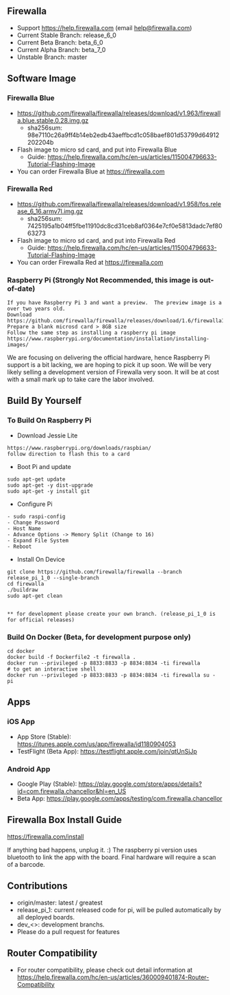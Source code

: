 
## Firewalla
* Support https://help.firewalla.com (email help@firewalla.com)
* Current Stable Branch: release_6_0 
* Current Beta Branch: beta_6_0
* Current Alpha Branch: beta_7_0
* Unstable Branch: master

## Software Image
### Firewalla Blue
* https://github.com/firewalla/firewalla/releases/download/v1.963/firewalla.blue.stable.0.28.img.gz
  * sha256sum: 98e7110c26a9ff4b14eb2edb43aeffbcd1c058baef801d53799d64912202204b
* Flash image to micro sd card, and put into Firewalla Blue
  * Guide: https://help.firewalla.com/hc/en-us/articles/115004796633-Tutorial-Flashing-Image
* You can order Firewalla Blue at https://firewalla.com
### Firewalla Red
* https://github.com/firewalla/firewalla/releases/download/v1.958/fos.release_6_16.armv7l.img.gz
  * sha256sum: 7425195a1b04ff5fbe11910dc8cd31ceb8af0364e7cf0e5813dadc7ef8063273
* Flash image to micro sd card, and put into Firewalla Red
  * Guide: https://help.firewalla.com/hc/en-us/articles/115004796633-Tutorial-Flashing-Image
* You can order Firewalla Red at https://firewalla.com
### Raspberry Pi (Strongly Not Recommended, this image is out-of-date)
```
If you have Raspberry Pi 3 and want a preview.  The preview image is a over two years old.  
Download https://github.com/firewalla/firewalla/releases/download/1.6/firewalla1.6a.img.gz
Prepare a blank microsd card > 8GB size
Follow the same step as installing a raspberry pi image
https://www.raspberrypi.org/documentation/installation/installing-images/
```
We are focusing on delivering the official hardware, hence Raspberry Pi support is a bit lacking, we are hoping to pick it up soon.  We will be very likely selling a development version of Firewalla very soon.  It will be at cost with a small mark up to take care the labor involved. 

## Build By Yourself
### To Build On Raspberry Pi
- Download Jessie Lite
```
https://www.raspberrypi.org/downloads/raspbian/
follow direction to flash this to a card
```
- Boot Pi and update
```
sudo apt-get update
sudo apt-get -y dist-upgrade
sudo apt-get -y install git

```
- Configure Pi
```
- sudo raspi-config
- Change Password
- Host Name
- Advance Options -> Memory Split (Change to 16)
- Expand File System
- Reboot
```

- Install On Device
```
git clone https://github.com/firewalla/firewalla --branch release_pi_1_0 --single-branch
cd firewalla
./buildraw
sudo apt-get clean


** for development please create your own branch. (release_pi_1_0 is for official releases)

```

### Build On Docker (Beta, for development purpose only)
```
cd docker
docker build -f Dockerfile2 -t firewalla .
docker run --privileged -p 8833:8833 -p 8834:8834 -ti firewalla
# to get an interactive shell
docker run --privileged -p 8833:8833 -p 8834:8834 -ti firewalla su - pi
```
## Apps
### iOS App
* App Store (Stable): https://itunes.apple.com/us/app/firewalla/id1180904053
* TestFlight (Beta App): https://testflight.apple.com/join/qtUnSjJp

### Android App
* Google Play (Stable): https://play.google.com/store/apps/details?id=com.firewalla.chancellor&hl=en_US
* Beta App: https://play.google.com/apps/testing/com.firewalla.chancellor

## Firewalla Box Install Guide
https://firewalla.com/install

If anything bad happens, unplug it. :)  The raspberry pi version uses bluetooth to link the app with the board. Final hardware will require a scan of a barcode.

## Contributions

* origin/master:  latest / greatest
* release_pi_1:   current released code for pi, will be pulled automatically by all deployed boards.
* dev_<>: development branchs.
* Please do a pull request for features

## Router Compatibility

* For router compatibility, please check out detail information at https://help.firewalla.com/hc/en-us/articles/360009401874-Router-Compatibility


